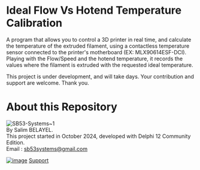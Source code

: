 # Ideal Flow Vs Hotend Temperature Calibration
A program that allows you to control a 3D printer in real time, and calculate the temperature of the extruded filament, using a contactless temperature sensor connected to the printer's motherboard (EX: MLX90614ESF-DCI).  
Playing with the Flow/Speed and the hotend temperature, it records the values ​​where the filament is extruded with the requested ideal temperature.  
  
This project is under development, and will take days. Your contribution and support are welcome. Thank you.  
  
# About this Repository
![SB53-Systems~1](https://github.com/sb53systems/G-Code-Flow-Temperature-Controller/assets/33290411/b94703a1-cf21-4109-bfa6-b9bcff438a1d)  
By Salim BELAYEL.  
This project started in October 2024, developed with Delphi 12 Community Edition.  
Email : sb53systems@gmail.com  
  
[![image](https://github.com/sb53systems/G-Code-Flow-Temperature-Controller/assets/33290411/a504ac44-082d-40f1-a9d0-4abc3da242d8)](https://ko-fi.com/sb53system) [Support](https://ko-fi.com/sb53system)
